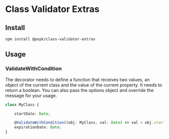 # Class Validator Extras

## Install
```
npm install @payk/class-validator-extras
```

## Usage

### ValidateWithCondition
The decorator needs to define a function that receives two values, an object of the current class and the value of the current property. It needs to return a boolean.
You can also pass the options object and override the message for your usage.
```ts
class MyClass {

    startDate: Date;

    @ValidateWithCondition((obj: MyClass, val: Date) => val > obj.startDate, { message: 'ExpirationDate must be after the StartDate' })
    expirationDate: Date;
}
```